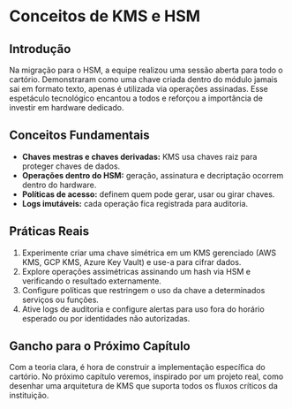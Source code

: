 # Conceitos de KMS e HSM

## Introdução

Na migração para o HSM, a equipe realizou uma sessão aberta para todo o cartório. Demonstraram como uma chave criada dentro do módulo jamais sai em formato texto, apenas é utilizada via operações assinadas. Esse espetáculo tecnológico encantou a todos e reforçou a importância de investir em hardware dedicado.

## Conceitos Fundamentais

- **Chaves mestras e chaves derivadas:** KMS usa chaves raiz para proteger chaves de dados.
- **Operações dentro do HSM:** geração, assinatura e decriptação ocorrem dentro do hardware.
- **Políticas de acesso:** definem quem pode gerar, usar ou girar chaves.
- **Logs imutáveis:** cada operação fica registrada para auditoria.

## Práticas Reais

1. Experimente criar uma chave simétrica em um KMS gerenciado (AWS KMS, GCP KMS, Azure Key Vault) e use-a para cifrar dados.
2. Explore operações assimétricas assinando um hash via HSM e verificando o resultado externamente.
3. Configure políticas que restringem o uso da chave a determinados serviços ou funções.
4. Ative logs de auditoria e configure alertas para uso fora do horário esperado ou por identidades não autorizadas.

## Gancho para o Próximo Capítulo

Com a teoria clara, é hora de construir a implementação específica do cartório. No próximo capítulo veremos, inspirado por um projeto real, como desenhar uma arquitetura de KMS que suporta todos os fluxos críticos da instituição.
